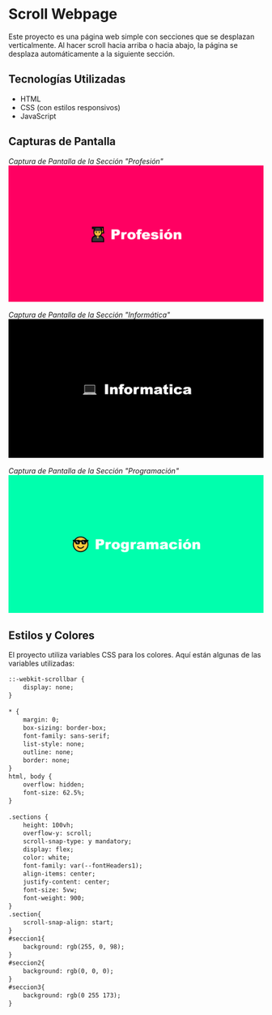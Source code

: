 # Scroll Webpage

Este proyecto es una página web simple con secciones que se desplazan verticalmente. Al hacer scroll hacia arriba o hacia abajo, la página se desplaza automáticamente a la siguiente sección.


## Tecnologías Utilizadas

- HTML
- CSS (con estilos responsivos)
- JavaScript

## Capturas de Pantalla

*Captura de Pantalla de la Sección "Profesión"*
![Profesión](https://github.com/DannyCrisostomo/Scroll-page/blob/1b357224dfa783e11c466bb94617affb674c9cae/Scroll.png)

*Captura de Pantalla de la Sección "Informática"*
![Informática](https://github.com/DannyCrisostomo/Scroll-page/blob/1b357224dfa783e11c466bb94617affb674c9cae/Scroll2.png)

*Captura de Pantalla de la Sección "Programación"*
![Programación](https://github.com/DannyCrisostomo/Scroll-page/blob/1b357224dfa783e11c466bb94617affb674c9cae/Scroll3.png)


## Estilos y Colores

El proyecto utiliza variables CSS para los colores. Aquí están algunas de las variables utilizadas:

```/* Estilos del scroll */
::-webkit-scrollbar {
    display: none;
}

* {
    margin: 0;
    box-sizing: border-box;
    font-family: sans-serif;
    list-style: none;
    outline: none;
    border: none;
}
html, body {
    overflow: hidden;
    font-size: 62.5%;
}

.sections {
    height: 100vh;
    overflow-y: scroll;
    scroll-snap-type: y mandatory;
    display: flex;
    color: white;
    font-family: var(--fontHeaders1);
    align-items: center;
    justify-content: center;
    font-size: 5vw;
    font-weight: 900;
}
.section{
    scroll-snap-align: start;
}
#seccion1{
    background: rgb(255, 0, 98);
}
#seccion2{
    background: rgb(0, 0, 0);
}
#seccion3{
    background: rgb(0 255 173);
}
